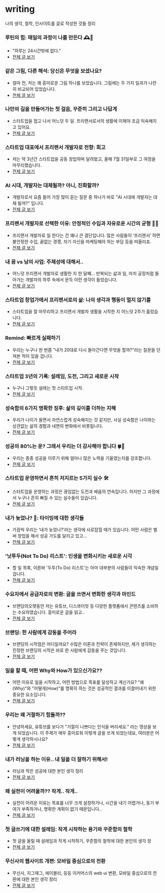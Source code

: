# writing
나의 생각, 철학, 인사이트를 글로 작성한 것들 정리

### 루틴의 힘: 매일의 과정이 나를 만든다 🕰️💪
- "하루는 24시간밖에 없다."
- [전체 글 보기](https://disquiet.io/@zztkdfo/makerlog/%EB%A3%A8%ED%8B%B4%EC%9D%98-%ED%9E%98-%EB%A7%A4%EC%9D%BC%EC%9D%98-%EA%B3%BC%EC%A0%95%EC%9D%B4-%EB%82%98%EB%A5%BC-%EB%A7%8C%EB%93%A0%EB%8B%A4)
  
### 같은 그림, 다른 해석: 당신은 무엇을 보셨나요?
- 얼마 전, 저는 꽤 흥미로운 그림 하나를 보았습니다. 그림에는 두 가지 일과가 나란히 비교되어 있었습니다.
- [전체 글 보기](https://disquiet.io/@zztkdfo/makerlog/%EA%B0%99%EC%9D%80-%EA%B7%B8%EB%A6%BC-%EB%8B%A4%EB%A5%B8-%ED%95%B4%EC%84%9D-%EB%8B%B9%EC%8B%A0%EC%9D%80-%EB%AC%B4%EC%97%87%EC%9D%84-%EB%B3%B4%EC%85%A8%EB%82%98%EC%9A%94)
  
### 나만의 길을 만들어가는 첫 걸음, 꾸준히 그리고 나답게
- 스타트업을 접고 나서 어느덧 두 달. 프리랜서로서의 생활에 이제야 조금 익숙해지고 있어요.
- [전체 글 보기](https://disquiet.io/@zztkdfo/makerlog/%EB%82%98%EB%A7%8C%EC%9D%98-%EA%B8%B8%EC%9D%84-%EB%A7%8C%EB%93%A4%EC%96%B4%EA%B0%80%EB%8A%94-%EC%B2%AB-%EA%B1%B8%EC%9D%8C-%EA%BE%B8%EC%A4%80%ED%9E%88-%EA%B7%B8%EB%A6%AC%EA%B3%A0-%EB%82%98%EB%8B%B5%EA%B2%8C)
  
### 스타트업 대표에서 프리랜서 개발자로 전향: 회고
- 저는 약 3년간 스타트업을 공동 창업하며 달려왔고, 올해 7월 31일부로 그 여정을 마무리했습니다.
- [전체 글 보기](https://disquiet.io/@zztkdfo/makerlog/ai-%EC%8B%9C%EB%8C%80-%EA%B0%9C%EB%B0%9C%EC%9E%90%EB%8A%94-%EB%8C%80%EC%B2%B4%EB%90%A0%EA%B9%8C-%EC%95%84%EB%8B%88-%EC%A7%84%ED%99%94%ED%95%A0%EA%B9%8C)

### AI 시대, 개발자는 대체될까? 아니, 진화할까?
- 개발자로서 요즘 들어 가장 많이 듣는 질문 중 하나가 바로 "AI 시대에 개발자는 대체 될까?" 입니다. 
- [전체 글 보기](https://disquiet.io/@zztkdfo/makerlog/ai-%EC%8B%9C%EB%8C%80-%EA%B0%9C%EB%B0%9C%EC%9E%90%EB%8A%94-%EB%8C%80%EC%B2%B4%EB%90%A0%EA%B9%8C-%EC%95%84%EB%8B%88-%EC%A7%84%ED%99%94%ED%95%A0%EA%B9%8C)
  
### 프리랜서 개발자로 선택한 이유: 안정적인 수입과 자유로운 시간의 균형 💼⏰
- 프리랜서 개발자로 일 한다는 건 꽤나 큰 결단입니다. 많은 사람들이 ‘프리랜서’ 하면 불안정한 수입, 끝없는 경쟁, 자기 자신을 마케팅해야 하는 부담 등을 떠올리죠.
- [전체 글 보기](https://disquiet.io/@zztkdfo/makerlog/%ED%94%84%EB%A6%AC%EB%9E%9C%EC%84%9C-%EA%B0%9C%EB%B0%9C%EC%9E%90%EB%A1%9C-%EC%84%A0%ED%83%9D%ED%95%9C-%EC%9D%B4%EC%9C%A0-%EC%95%88%EC%A0%95%EC%A0%81%EC%9D%B8-%EC%88%98%EC%9E%85%EA%B3%BC-%EC%9E%90%EC%9C%A0%EB%A1%9C%EC%9A%B4-%EC%8B%9C%EA%B0%84%EC%9D%98-%EA%B7%A0%ED%98%95)
  
### 내 꿈 vs 남의 사업: 주체성에 대해서..
- 어느덧 프리랜서 개발자로 생활한 지 한 달째... 반복되는 삶과 일, 마치 공장처럼 돌아가는 개발자의 하루 속에서 문득 이런 생각이 들었습니다. 
- [전체 글 보기](https://disquiet.io/@zztkdfo/makerlog/%EB%82%B4-%EA%BF%88-vs-%EB%82%A8%EC%9D%98-%EC%82%AC%EC%97%85)
  
### 스타트업 창업가에서 프리랜서로의 삶: 나의 생각과 행동이 멀지 않기를
- 스타트업을 잘 마무리하고 프리랜서 개발자 생활을 시작한 지 어느덧 2주가 흘렀습니다.
- [전체 글 보기](https://disquiet.io/@zztkdfo/makerlog/%EC%8A%A4%ED%83%80%ED%8A%B8%EC%97%85-%EC%B0%BD%EC%97%85%EA%B0%80%EC%97%90%EC%84%9C-%ED%94%84%EB%A6%AC%EB%9E%9C%EC%84%9C%EB%A1%9C%EC%9D%98-%EC%82%B6)
  
### Remind: 빠르게 실패하기
- 우리는 누구나 한 번쯤 "내가 20대로 다시 돌아간다면 무엇을 할까?"라는 질문을 던져본 적이 있을 겁니다.
- [전체 글 보기](https://disquiet.io/@zztkdfo/makerlog/remind-%EB%B9%A0%EB%A5%B4%EA%B2%8C-%EC%8B%A4%ED%8C%A8%ED%95%98%EA%B8%B0)
  
### 스타트업 3년의 기록: 설레임, 도전, 그리고 새로운 시작
- 누구나 그렇듯 설레는 첫 스타트업 시작.
- [전체 글 보기](https://disquiet.io/@zztkdfo/makerlog/%EC%8A%A4%ED%83%80%ED%8A%B8%EC%97%85-3%EB%85%84%EC%9D%98-%EA%B8%B0%EB%A1%9D-%EC%84%A4%EB%A0%88%EC%9E%84-%EB%8F%84%EC%A0%84-%EA%B7%B8%EB%A6%AC%EA%B3%A0-%EC%83%88%EB%A1%9C%EC%9A%B4-%EC%8B%9C%EC%9E%91)
  
### 성숙함의 6가지 명확한 징후: 삶의 깊이를 더하는 지혜
- 우리가 나이가 들면서 자연스럽게 성숙해지는 것 같지만, 사실 성숙함은 나이와는 상관없는 삶의 경험과 내면의 변화에서 비롯됩니다.
- [전체 글 보기](https://disquiet.io/@zztkdfo/makerlog/%EC%84%B1%EC%88%99%ED%95%A8%EC%9D%98-6%EA%B0%80%EC%A7%80-%EB%AA%85%ED%99%95%ED%95%9C-%EC%A7%95%ED%9B%84-%EC%82%B6%EC%9D%98-%EA%B9%8A%EC%9D%B4%EB%A5%BC-%EB%8D%94%ED%95%98%EB%8A%94-%EC%A7%80%ED%98%9C)

### 성공의 80%는 운? 그래서 우리는 더 감사해야 합니다 🍀🙏
- 우리는 종종 성공을 이루기 위해 얼마나 많은 노력을 기울였는지를 강조합니다.
- [전체 글 보기](https://disquiet.io/@zztkdfo/makerlog/%EC%84%B1%EA%B3%B5%EC%9D%98-80-%EB%8A%94-%EC%9A%B4-%EA%B7%B8%EB%9E%98%EC%84%9C-%EC%9A%B0%EB%A6%AC%EB%8A%94-%EB%8D%94-%EA%B0%90%EC%82%AC%ED%95%B4%EC%95%BC-%ED%95%A9%EB%8B%88%EB%8B%A4)
  
### 스타트업 운영하면서 흔히 저지르는 5가지 실수 🛠️
- 스타트업을 운영하는 과정은 끊임없는 도전과 배움의 연속입니다. 하지만 그 과정에서 누구나 흔히 빠질 수 있는 실수들이 있습니다.
- [전체 글 보기](https://disquiet.io/@zztkdfo/makerlog/%EC%8A%A4%ED%83%80%ED%8A%B8%EC%97%85-%EC%9A%B4%EC%98%81%ED%95%98%EB%A9%B4%EC%84%9C-%ED%9D%94%ED%9E%88-%EC%A0%80%EC%A7%80%EB%A5%B4%EB%8A%94-5%EA%B0%80%EC%A7%80-%EC%8B%A4%EC%88%98)
  
### 내가 늦었나? 🤔: 타이밍에 대한 생각들
- 가끔씩 우리는 ‘내가 늦었나?’라는 생각에 사로잡힐 때가 있습니다. 어떤 사람은 벌써 창업을 해서 성공 가도를 달리고 있고...
- [전체 글 보기](https://disquiet.io/@zztkdfo/makerlog/%EB%82%B4%EA%B0%80-%EB%8A%A6%EC%97%88%EB%82%98-%ED%83%80%EC%9D%B4%EB%B0%8D%EC%97%90-%EB%8C%80%ED%95%9C-%EC%83%9D%EA%B0%81%EB%93%A4)
  
### '낫투두(Not To Do) 리스트': 인생을 변화시키는 새로운 시각
- 할 일 목록, 이른바 '두투(To Do) 리스트'는 아마 대부분의 사람들이 익숙한 개념일 겁니다. 
- [전체 글 보기](https://disquiet.io/@zztkdfo/makerlog/%EB%82%AB%ED%88%AC%EB%91%90-not-to-do-%EB%A6%AC%EC%8A%A4%ED%8A%B8-%EC%9D%B8%EC%83%9D%EC%9D%84-%EB%B3%80%ED%99%94%EC%8B%9C%ED%82%A4%EB%8A%94-%EC%83%88%EB%A1%9C%EC%9A%B4-%EC%8B%9C%EA%B0%81)
  
### 수요자에서 공급자로의 변환: 글을 쓰면서 변화한 생각과 마인드
- 브랜딩의오랫동안 저는 유튜브, 디스콰이엇 등 다양한 플랫폼에서 콘텐츠를 소비하는 수요자였습니다. 흥미로운 글을 읽고..
- [전체 글 보기](https://disquiet.io/@zztkdfo/makerlog/%EC%88%98%EC%9A%94%EC%9E%90%EC%97%90%EC%84%9C-%EA%B3%B5%EA%B8%89%EC%9E%90%EB%A1%9C%EC%9D%98-%EB%B3%80%ED%99%98-%EA%B8%80%EC%9D%84-%EC%93%B0%EB%A9%B4%EC%84%9C-%EB%B3%80%ED%99%94%ED%95%9C-%EC%83%9D%EA%B0%81%EA%B3%BC-%EB%A7%88%EC%9D%B8%EB%93%9C)
 
### 브랜딩: 한 사람에게 감동을 주어라
- 브랜딩의 시작점은 어디일까요? 수많은 이론과 전략이 존재하지만, 제가 생각하는 진정한 브랜딩의 시작은 바로 한 사람에게 감동을 주는 것입니다. 
- [전체 글 보기](https://disquiet.io/@zztkdfo/makerlog/%EB%B8%8C%EB%9E%9C%EB%94%A9-%ED%95%9C-%EC%82%AC%EB%9E%8C%EC%97%90%EA%B2%8C-%EA%B0%90%EB%8F%99%EC%9D%84-%EC%A3%BC%EC%96%B4%EB%9D%BC)

### 일을 할 때, 어떤 Why와 How가 있으신가요??
- 어떤 이유로 일을 시작하고, 어떤 방법으로 목표를 달성하고 계신가요? "왜(Why)"와 "어떻게(How)"를 명확히 하는 것은 성공적인 결과를 이끌어내기 위한 중요한 요소입니다.
- [전체 글 보기](https://disquiet.io/@zztkdfo/makerlog/%EC%9D%BC%EC%9D%84-%ED%95%A0-%EB%95%8C-%EC%96%B4%EB%96%A4-why%EC%99%80-how%EA%B0%80-%EC%9E%88%EC%9C%BC%EC%8B%A0%EA%B0%80%EC%9A%94)
  
### 우리는 왜 거절하기 힘들까??
- 안녕하세요, 유튜브를 보다가 "거절이 나쁘다는 인식을 버리세요." 라는 영상을 보게 되었습니다. 이 주제가 매우 흥미로워 이렇게 글을 쓰게 되었는데요, 여러분은 어떻게 생각하시나요?
- [전체 글 보기](https://disquiet.io/@zztkdfo/makerlog/%EC%9A%B0%EB%A6%AC%EB%8A%94-%EC%99%9C-%EA%B1%B0%EC%A0%88%ED%95%98%EA%B8%B0-%ED%9E%98%EB%93%A4%EA%B9%8C)
  
### 내가 러닝을 하는 이유.. 내 일을 더 잘하기 위해서!
- 러닝과 작은 성공에 대한 본인 생각 정리
- [전체 글 보기](https://disquiet.io/@zztkdfo/makerlog/%EB%82%B4%EA%B0%80-%EB%9F%AC%EB%8B%9D%EC%9D%84-%ED%95%98%EB%8A%94-%EC%9D%B4%EC%9C%A0-%EB%82%B4-%EC%9D%BC%EC%9D%84-%EB%8D%94-%EC%9E%98%ED%95%98%EA%B8%B0-%EC%9C%84%ED%95%B4%EC%84%9C)
  
### 왜 실천이 어려울까?? 작게.. 작게..
- 실천이 어려운 이유는 목표를 너무 크게 설정하거나, 시간을 내기 어렵거나, 동기 부여가 부족하거나, 명확한 계획이 없기 때문입니다..
- [전체 글 보기](https://disquiet.io/@zztkdfo/makerlog/%EC%99%9C-%EC%8B%A4%EC%B2%9C%EC%9D%B4-%EC%96%B4%EB%A0%A4%EC%9A%B8%EA%B9%8C-%EC%9E%91%EA%B2%8C-%EC%9E%91%EA%B2%8C)

### 첫 글쓰기에 대한 설레임: 작게 시작하는 용기와 꾸준함의 철학
- 첫 글을 올릴 때 설레임과 작게 시작하기, 꾸준함의 철학에 대한 본인의 생각 정
- [전체 글 보기](https://disquiet.io/@zztkdfo/makerlog/%EC%B2%AB-%EA%B8%80%EC%93%B0%EA%B8%B0%EC%97%90-%EB%8C%80%ED%95%9C-%EC%84%A4%EB%A0%88%EC%9E%84-%EC%9E%91%EA%B2%8C-%EC%8B%9C%EC%9E%91%ED%95%98%EB%8A%94-%EC%9A%A9%EA%B8%B0%EC%99%80-%EA%BE%B8%EC%A4%80%ED%95%A8%EC%9D%98-%EC%B2%A0%ED%95%99)

### 무신사의 웹사이트 개편: 모바일 중심으로의 전환
- 무신사, 지그재그, 에이블리, 등등 이커머스의 web ui 변환, 모바일 중심으로의 전환에 대한 본인 생각 정리
- [전체 글 보기](https://disquiet.io/@zztkdfo/makerlog/%EB%AC%B4%EC%8B%A0%EC%82%AC%EC%9D%98-%EC%9B%B9%EC%82%AC%EC%9D%B4%ED%8A%B8-%EA%B0%9C%ED%8E%B8-%EB%AA%A8%EB%B0%94%EC%9D%BC-%EC%A4%91%EC%8B%AC%EC%9C%BC%EB%A1%9C%EC%9D%98-%EC%A0%84%ED%99%98)

